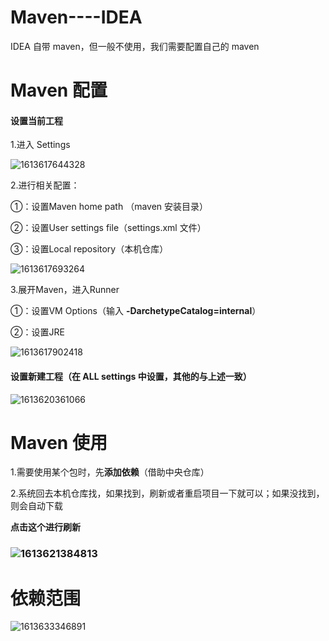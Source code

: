 # Maven----IDEA

IDEA 自带 maven，但一般不使用，我们需要配置自己的 maven

# Maven 配置

#### 设置当前工程

1.进入 Settings

![1613617644328](C:\Users\86185\AppData\Roaming\Typora\typora-user-images\1613617644328.png)



2.进行相关配置：

①：设置Maven home path （maven 安装目录）

②：设置User settings file（settings.xml 文件）

③：设置Local repository（本机仓库）

![1613617693264](C:\Users\86185\AppData\Roaming\Typora\typora-user-images\1613617693264.png)



3.展开Maven，进入Runner

①：设置VM Options（输入 **-DarchetypeCatalog=internal**）

②：设置JRE

![1613617902418](C:\Users\86185\AppData\Roaming\Typora\typora-user-images\1613617902418.png)



#### 设置新建工程（在 ALL settings 中设置，其他的与上述一致）

![1613620361066](C:\Users\86185\AppData\Roaming\Typora\typora-user-images\1613620361066.png)





# Maven 使用

1.需要使用某个包时，先**添加依赖**（借助中央仓库）

2.系统回去本机仓库找，如果找到，刷新或者重启项目一下就可以；如果没找到，则会自动下载



**点击这个进行刷新**

### ![1613621384813](C:\Users\86185\AppData\Roaming\Typora\typora-user-images\1613621384813.png)



# 依赖范围

<scope></scope>

![1613633346891](C:\Users\86185\AppData\Roaming\Typora\typora-user-images\1613633346891.png)





